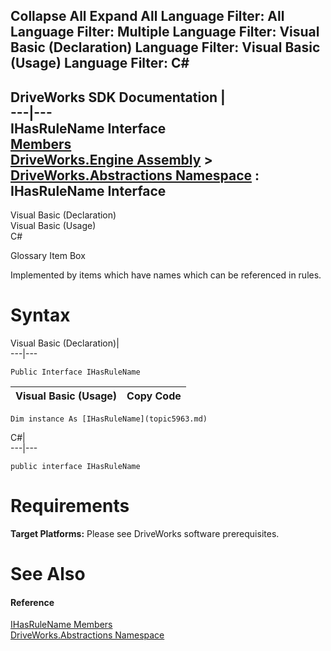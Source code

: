 Collapse All Expand All Language Filter: All  Language Filter: Multiple  Language Filter: Visual Basic (Declaration) Language Filter: Visual Basic (Usage) Language Filter: C#  
---  
DriveWorks SDK Documentation  |   
---|---  
IHasRuleName Interface   
[Members](topic5964.md)   
[DriveWorks.Engine Assembly](topic2156.md) > [DriveWorks.Abstractions Namespace](topic5939.md) : IHasRuleName Interface  
---  
  
Visual Basic (Declaration)    
Visual Basic (Usage)    
C# 

Glossary Item Box

Implemented by items which have names which can be referenced in rules. 

# Syntax

Visual Basic (Declaration)|   
---|---  
      
    
    Public Interface IHasRuleName   
  
Visual Basic (Usage)| Copy Code  
---|---  
      
    
    Dim instance As [IHasRuleName](topic5963.md)  
  
C#|   
---|---  
      
    
    public interface IHasRuleName   
  
# Requirements

**Target Platforms:** Please see DriveWorks software prerequisites.

# See Also

#### Reference

[IHasRuleName Members](topic5964.md)   
[DriveWorks.Abstractions Namespace](topic5939.md)


